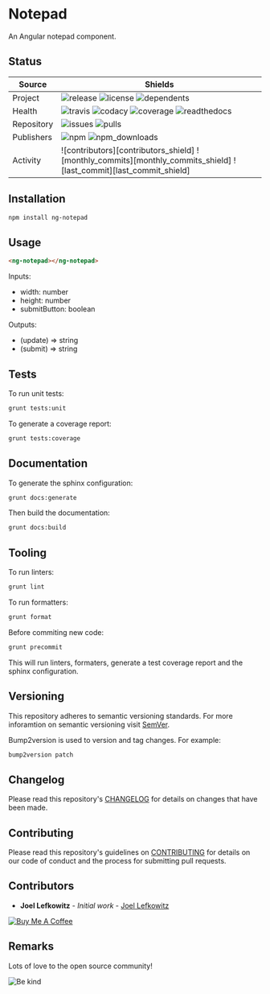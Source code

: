 # Notepad

An Angular notepad component.

## Status

| Source     | Shields                                                                                                            |
| ---------- | ------------------------------------------------------------------------------------------------------------------ |
| Project    | ![release][release_shield] ![license][license_shield] ![dependents][dependents_shield]                             |
| Health     | ![travis][travis_shield] ![codacy][codacy_shield] ![coverage][coverage_shield] ![readthedocs][readthedocs_shield]  |
| Repository | ![issues][issues_shield] ![pulls][pulls_shield]                                                                    |
| Publishers | ![npm][npm_shield] ![npm_downloads][npm_downloads_shield]                                                          |
| Activity   | ![contributors][contributors_shield] ![monthly_commits][monthly_commits_shield] ![last_commit][last_commit_shield] |

## Installation

```bash
npm install ng-notepad
```

## Usage

```html
<ng-notepad></ng-notepad>
```

Inputs:

- width: number
- height: number
- submitButton: boolean

Outputs:

- (update) => string
- (submit) => string

## Tests

To run unit tests:

```bash
grunt tests:unit
```

To generate a coverage report:

```bash
grunt tests:coverage
```

## Documentation

To generate the sphinx configuration:

```bash
grunt docs:generate
```

Then build the documentation:

```bash
grunt docs:build
```

## Tooling

To run linters:

```bash
grunt lint
```

To run formatters:

```bash
grunt format
```

Before commiting new code:

```bash
grunt precommit
```

This will run linters, formaters, generate a test coverage report and the sphinx configuration.

## Versioning

This repository adheres to semantic versioning standards.
For more inforamtion on semantic versioning visit [SemVer][semver].

Bump2version is used to version and tag changes.
For example:

```bash
bump2version patch
```

## Changelog

Please read this repository's [CHANGELOG](CHANGELOG.md) for details on changes that have been made.

## Contributing

Please read this repository's guidelines on [CONTRIBUTING](CONTRIBUTING.md) for details on our code of conduct and the process for submitting pull requests.

## Contributors

- **Joel Lefkowitz** - _Initial work_ - [Joel Lefkowitz][joellefkowitz]

[![Buy Me A Coffee][coffee_button]][coffee]

## Remarks

Lots of love to the open source community!

![Be kind][be_kind]

<!-- Github links -->

[pulls]: https://github.com/JoelLefkowitz/notepad/pulls
[issues]: https://github.com/JoelLefkowitz/notepad/issues
[preview]: https://github.com/JoelLefkowitz/notepad/raw/master/preview.png

<!-- External links -->

[readthedocs]: https://joellefkowitz-notepad.readthedocs.io/en/latest/
[semver]: http://semver.org/
[coffee]: https://www.buymeacoffee.com/joellefkowitz
[coffee_button]: https://cdn.buymeacoffee.com/buttons/default-blue.png
[be_kind]: https://media.giphy.com/media/osAcIGTSyeovPq6Xph/giphy.gif

<!-- Acknowledgments -->

[joellefkowitz]: https://github.com/JoelLefkowitz

<!-- Project shields -->

[release_shield]: https://img.shields.io/github/v/tag/joellefkowitz/notepad
[license_shield]: https://img.shields.io/github/license/joellefkowitz/notepad
[dependents_shield]: https://img.shields.io/librariesio/dependent-repos/pypi/ng-notepad

<!-- Health shields -->

[travis_shield]: https://img.shields.io/travis/joellefkowitz/notepad
[codacy_shield]: https://img.shields.io/codacy/coverage/notepad
[coverage_shield]: https://img.shields.io/codacy/grade/notepad
[readthedocs_shield]: https://img.shields.io/readthedocs/joellefkowitz-notepad

<!-- Repository shields -->

[issues_shield]: https://img.shields.io/github/issues/joellefkowitz/notepad
[pulls_shield]: https://img.shields.io/github/issues-pr/joellefkowitz/notepad

<!-- Publishers shields -->

[npm_shield]: https://img.shields.io/npm/v/ng-notepad
[npm_downloads_shield]: https://img.shields.io/npm/dw/ng-notepad
